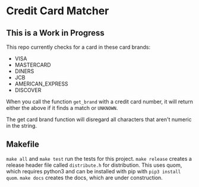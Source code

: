 # Credit Card Matcher

## This is a Work in Progress

This repo currently checks for a card in these card brands:

- VISA
- MASTERCARD
- DINERS
- JCB
- AMERICAN_EXPRESS
- DISCOVER

When you call the function `get_brand` with a credit card number, it will return either the above if it finds a match or `UNKNOWN`.

The get card brand function will disregard all characters that aren't numeric in the string.

## Makefile

`make all` and `make test` run the tests for this project.
`make release` creates a release header file called `distribute.h` for distribution. This uses quom, which requires python3 and can be installed with pip with `pip3 install quom`.
`make docs` creates the docs, which are under construction.
